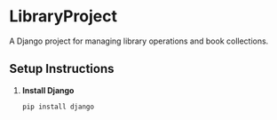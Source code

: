 # LibraryProject

A Django project for managing library operations and book collections.

## Setup Instructions

1. **Install Django**
   ```bash
   pip install django
